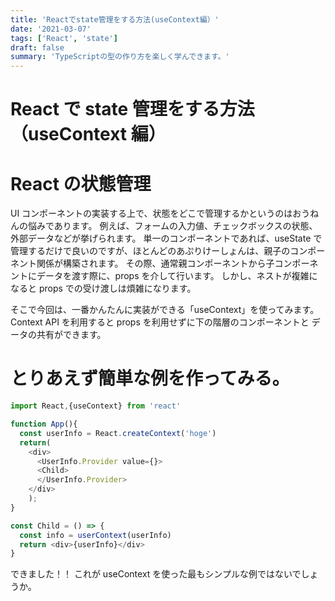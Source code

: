 ```yaml
---
title: 'Reactでstate管理をする方法(useContext編）'
date: '2021-03-07'
tags: ['React', 'state']
draft: false
summary: 'TypeScriptの型の作り方を楽しく学んできます。'
---
```


# React で state 管理をする方法（useContext 編）

# React の状態管理

UI コンポーネントの実装する上で、状態をどこで管理するかというのはおうねんの悩みであります。
例えば、フォームの入力値、チェックボックスの状態、外部データなどが挙げられます。
単一のコンポーネントであれば、useState で管理するだけで良いのですが、ほとんどのあぷりけーしょんは、親子のコンポーネント関係が構築されます。
その際、通常親コンポーネントから子コンポーネントにデータを渡す際に、props を介して行います。
しかし、ネストが複雑になると props での受け渡しは煩雑になります。

そこで今回は、一番かんたんに実装ができる「useContext」を使ってみます。
Context API を利用すると props を利用せずに下の階層のコンポーネントと
データの共有ができます。

# とりあえず簡単な例を作ってみる。

```javascript
import React,{useContext} from 'react'

function App(){
  const userInfo = React.createContext('hoge')
  return(
    <div>
      <UserInfo.Provider value={}>
      <Child>
      </UserInfo.Provider>
    </div>
    );
}

const Child = () => {
  const info = userContext(userInfo)
  return <div>{userInfo}</div>
}

```

できました！！
これが useContext を使った最もシンプルな例ではないでしょうか。
